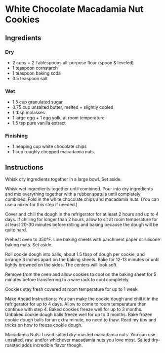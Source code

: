 # White Chocolate Macadamia Nut Cookies

## Ingredients

### Dry

- 2 cups + 2 Tablespoons all-purpose flour (spoon & leveled)
- 1 teaspoon cornstarch
- 1 teaspoon baking soda
- 0.5 teaspoon salt

### Wet

- 1.5 cup granulated sugar
- 0.75 cup unsalted butter, melted + slightly cooled
- 1 tbsp molasses
- 1 large egg + 1 egg yolk, at room temperature
- 1.5 tsp pure vanilla extract

### Finishing

- 1 heaping cup white chocolate chips
- 1 cup roughly chopped macadamia nuts

## Instructions

Whisk dry ingredients together in a large bowl. Set aside.

Whisk wet ingredients together until combined. Pour into dry ingredients and mix everything together with a rubber spatula until completely combined. Fold in the white chocolate chips and macadamia nuts. (You can use a mixer for this step if needed.)

Cover and chill the dough in the refrigerator for at least 2 hours and up to 4 days. If chilling for longer than 2 hours, allow to sit at room temperature for at least 20-30 minutes before rolling and baking because the dough will be quite hard.

Preheat oven to 350°F. Line baking sheets with parchment paper or silicone baking mats. Set aside.

Roll cookie dough into balls, about 1.5 tbsp of dough per cookie, and arrange 3 inches apart on the baking sheets. Bake for 12-13 minutes or until lightly browned on the sides. The centers will look soft.

Remove from the oven and allow cookies to cool on the baking sheet for 5 minutes before transferring to a wire rack to cool completely.

Cookies stay fresh covered at room temperature for up to 1 week.

Make Ahead Instructions: You can make the cookie dough and chill it in the refrigerator for up to 4 days. Allow to come to room temperature then continue with step 4. Baked cookies freeze well for up to 3 months. Unbaked cookie dough balls freeze well for up to 3 months. Bake frozen cookie dough balls for an extra minute, no need to thaw. Read my tips and tricks on how to freeze cookie dough.

Macadamia Nuts: I used salted dry-roasted macadamia nuts. You can use unsalted, raw, and/or whichever macadamia nuts you love most. Salted dry-roasted adds incredible flavor though.
